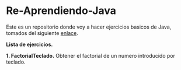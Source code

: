 # Re-Aprendiendo-Java

Este es un repositorio donde voy a hacer ejercicios basicos de Java, tomados del siguiente [enlace](https://tutobasico.com/basicos-java/).

**Lista de ejercicios.**

**1. FactorialTeclado.**
Obtener el factorial de un numero introducido por teclado.
